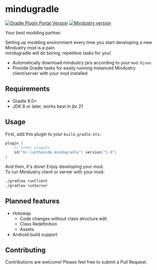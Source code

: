 # mindugradle
[![Gradle Plugin Portal Version](https://img.shields.io/gradle-plugin-portal/v/kr.lanthanide.mindugradle)](https://plugins.gradle.org/plugin/kr.lanthanide.mindugradle)
[![Mindustry version](https://img.shields.io/badge/Mindustry-v136-blue)](https://mindustrygame.github.io/)

Your best modding partner.

Setting up modding environment every time you start developing a new Mindustry mod is a pain.<br/>
mindugradle will do boring, repetitive tasks for you!

- Automatically download mindustry jars according to your `mod.hjson`
- Provide Gradle tasks for easily running instanced Mindustry client/server with your mod installed

## Requirements
- Gradle 8.0+
- JDK 8 or later, works best in jbr 21

## Usage
First, add this plugin to your `build.gradle.kts`:
```kotlin
plugin {
    // other plugins
    id("kr.lanthanide.mindugradle") version("1.0")
}
```
And then, it's done! Enjoy developing your mod.<br/>
To run Mindustry client or server with your mod:
```bash
./gradlew runClient
./gradlew runServer
```

## Planned features
- Hotswap
  - Code changes without class structure edit
  - Class Redefinition
  - Assets
- Android build support

## Contributing
Contributions are welcome! Please feel free to submit a Pull Request.

